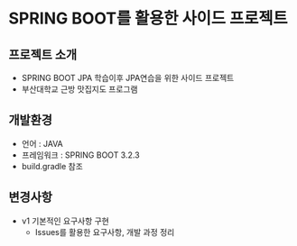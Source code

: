 # SPRING BOOT를 활용한 사이드 프로젝트

## 프로젝트 소개
- SPRING BOOT JPA 학습이후 JPA연습을 위한 사이드 프로젝트
- 부산대학교 근방 맛집지도 프로그램

## 개발환경
- 언어 : JAVA
- 프레임워크 : SPRING BOOT 3.2.3
- build.gradle 참조

## 변경사항
- v1 기본적인 요구사항 구현
    - Issues를 활용한 요구사항, 개발 과정 정리
  
